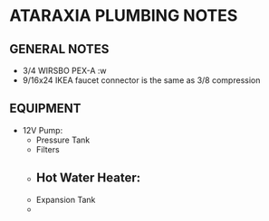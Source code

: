 # ATARAXIA PLUMBING NOTES

## GENERAL NOTES

- 3/4 WIRSBO PEX-A :w
- 9/16x24 IKEA faucet connector is the same as 3/8 compression 
  
## EQUIPMENT 

- 12V Pump:
    - Pressure Tank
    - Filters
    - Hot Water Heater:
        -  
    - Expansion Tank
    - 
      
